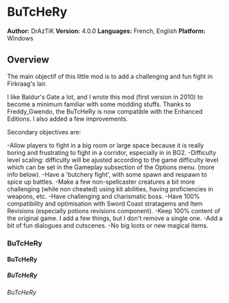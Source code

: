 # BuTcHeRy


**Author:** DrAzTiK
**Version:** 4.0.0
**Languages:** French, English
**Platform:** Windows 


## Overview

The main objectif of this little mod is to add a challenging and fun fight in Firkraag's lair.

I like Baldur's Gate a lot, and I wrote this mod (first version in 2010) to become a minimum familiar with some modding stuffs. Thanks to Freddy_Gwendo, the BuTcHeRy is now compatible with the Enhanced Editions. I also added a few improvements.

Secondary objectives are:

-Allow players to fight in a big room or large space because it is really boring and frustrating to fight in a corridor, especially in in BG2.
-Difficulty level scaling: difficulty will be ajusted according to the game difficulty level which can be set in the Gameplay subsection of the Options menu. (more info below).
-Have a 'butchery fight', with some spawn and respawn to spice up battles.
-Make a few non-spellcaster creatures a bit more challenging (while non cheated) using kit abilities, having proficiencies in weapons, etc.
-Have challenging and charismatic boss.
-Have 100% compatibility and optimisation with Sword Coast stratagems and Item Revisions (especially potions revisions component).
-Keep 100% content of the original game. I add a few things, but I don't remove a single one.
-Add a bit of fun dialogues and cutscenes.
-No big loots or new magical items.


### BuTcHeRy

#### BuTcHeRy

##### BuTcHeRy

###### BuTcHeRy
